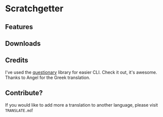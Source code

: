 # Scratchgetter

## Features

## Downloads

## Credits
I've used the [questionary](https://github.com/tmbo/questionary) library for easier CLI. Check it out, it's awesome.<br>
Thanks to Angel for the Greek translation.

## Contribute?
If you would like to add more a translation to another language, please visit `TRANSLATE.md`!